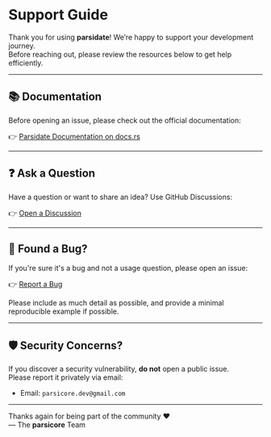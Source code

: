 # Support Guide

Thank you for using **parsidate**! We’re happy to support your development journey.  
Before reaching out, please review the resources below to get help efficiently.

---

## 📚 Documentation

Before opening an issue, please check out the official documentation:

👉 [Parsidate Documentation on docs.rs](https://docs.rs/parsidate)

---

## ❓ Ask a Question

Have a question or want to share an idea? Use GitHub Discussions:

👉 [Open a Discussion](https://github.com/parsicore/parsidate/discussions)

---

## 🐞 Found a Bug?

If you're sure it's a bug and not a usage question, please open an issue:

👉 [Report a Bug](https://github.com/parsicore/parsidate/issues/new/choose)

Please include as much detail as possible, and provide a minimal reproducible example if possible.

---

## 🛡️ Security Concerns?

If you discover a security vulnerability, **do not** open a public issue.  
Please report it privately via email:

- Email: `parsicore.dev@gmail.com`

---

Thanks again for being part of the community ❤️  
— The **parsicore** Team

